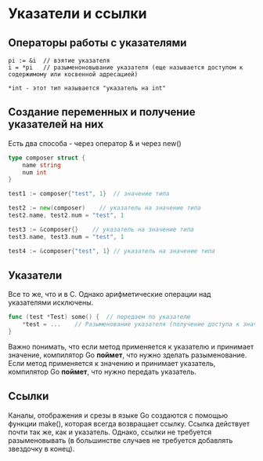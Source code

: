 # Указатели и ссылки

## Операторы работы с указателями

```
pi := &i  // взятие указателя
i = *pi   // разыменоновывание указателя (еще называется доступом к содержимому или косвенной адресацией)

*int - этот тип называется "указатель на int"
```

## Создание переменных и получение указателей на них

Есть два способа - через оператор & и через new()

```go
type composer struct { 
    name string
    num int 
}

test1 := composer{"test", 1}  // значение типа

test2 := new(composer)    // указатель на значение типа
test2.name, test2.num = "test", 1

test3 := &composer{}    // указатель на значение типа
test3.name, test3.num = "test", 1

test4 := &composer{"test", 1} // указатель на значение типа 
```

## Указатели

Все то же, что и в C. Однако арифметические операции над указателями исключены.

```go
func (test *Test) some() {  // передаем по указателю
    *test = ...    // Разыменование указателя (получение доступа к значению по указателю)
}
```

Важно понимать, что если метод применяется к указателю и принимает значение, компилятор Go **поймет**, что нужно зделать разыменование. Если метод применяется к значению и принимает указатель, компилятор Go **поймет**, что нужно передать указатель.

## Ссылки

Каналы, отображения и срезы в языке Go создаются с помощью функции make(), которая всегда возвращает ссылку. Ссылка действует почти так же, как и указатель. Однако, ссылки не требуется разыменовывать (в большинстве случаев не требуется добавлять звездочку в конец).
